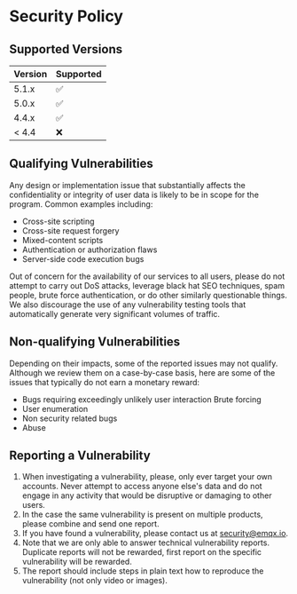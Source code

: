 # Security Policy

## Supported Versions

| Version | Supported          |
| ------- | ------------------ |
| 5.1.x   | :white_check_mark: |
| 5.0.x   | :white_check_mark: |
| 4.4.x   | :white_check_mark: |
| < 4.4   | :x:                |

## Qualifying Vulnerabilities

Any design or implementation issue that substantially affects the confidentiality or integrity of user data is likely to be in scope for the program. Common examples including:

* Cross-site scripting
* Cross-site request forgery
* Mixed-content scripts
* Authentication or authorization flaws
* Server-side code execution bugs

Out of concern for the availability of our services to all users, please do not attempt to carry out DoS attacks, leverage black hat SEO techniques, spam people, brute force authentication, or do other similarly questionable things. We also discourage the use of any vulnerability testing tools that automatically generate very significant volumes of traffic.

## Non-qualifying Vulnerabilities

Depending on their impacts, some of the reported issues may not qualify.
Although we review them on a case-by-case basis, here are some of the issues that typically do not earn a monetary reward:

* Bugs requiring exceedingly unlikely user interaction Brute forcing
* User enumeration
* Non security related bugs
* Abuse

## Reporting a Vulnerability

1. When investigating a vulnerability, please, only ever target your own accounts. Never attempt to access anyone else's data and do not engage in any activity that would be disruptive or damaging to other users.
2. In the case the same vulnerability is present on multiple products, please combine and send one report.
3. If you have found a vulnerability, please contact us at security@emqx.io.
4. Note that we are only able to answer technical vulnerability reports. Duplicate reports will not be rewarded, first report on the specific vulnerability will be rewarded.
5. The report should include steps in plain text how to reproduce the vulnerability (not only video or images).
